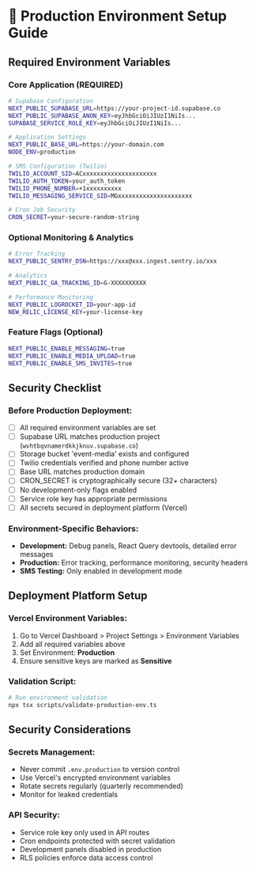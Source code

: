 # 🔧 Production Environment Setup Guide

## Required Environment Variables

### **Core Application (REQUIRED)**
```bash
# Supabase Configuration
NEXT_PUBLIC_SUPABASE_URL=https://your-project-id.supabase.co
NEXT_PUBLIC_SUPABASE_ANON_KEY=eyJhbGciOiJIUzI1NiIs...
SUPABASE_SERVICE_ROLE_KEY=eyJhbGciOiJIUzI1NiIs...

# Application Settings
NEXT_PUBLIC_BASE_URL=https://your-domain.com
NODE_ENV=production

# SMS Configuration (Twilio)
TWILIO_ACCOUNT_SID=ACxxxxxxxxxxxxxxxxxxxxx
TWILIO_AUTH_TOKEN=your_auth_token
TWILIO_PHONE_NUMBER=+1xxxxxxxxxx
TWILIO_MESSAGING_SERVICE_SID=MGxxxxxxxxxxxxxxxxxxxxx

# Cron Job Security
CRON_SECRET=your-secure-random-string
```

### **Optional Monitoring & Analytics**
```bash
# Error Tracking
NEXT_PUBLIC_SENTRY_DSN=https://xxx@xxx.ingest.sentry.io/xxx

# Analytics
NEXT_PUBLIC_GA_TRACKING_ID=G-XXXXXXXXXX

# Performance Monitoring
NEXT_PUBLIC_LOGROCKET_ID=your-app-id
NEW_RELIC_LICENSE_KEY=your-license-key
```

### **Feature Flags (Optional)**
```bash
NEXT_PUBLIC_ENABLE_MESSAGING=true
NEXT_PUBLIC_ENABLE_MEDIA_UPLOAD=true
NEXT_PUBLIC_ENABLE_SMS_INVITES=true
```

## Security Checklist

### **Before Production Deployment:**
- [ ] All required environment variables are set
- [ ] Supabase URL matches production project (`wvhtbqvnamerdkkjknuv.supabase.co`)
- [ ] Storage bucket 'event-media' exists and configured
- [ ] Twilio credentials verified and phone number active
- [ ] Base URL matches production domain
- [ ] CRON_SECRET is cryptographically secure (32+ characters)
- [ ] No development-only flags enabled
- [ ] Service role key has appropriate permissions
- [ ] All secrets secured in deployment platform (Vercel)

### **Environment-Specific Behaviors:**
- **Development:** Debug panels, React Query devtools, detailed error messages
- **Production:** Error tracking, performance monitoring, security headers
- **SMS Testing:** Only enabled in development mode

## Deployment Platform Setup

### **Vercel Environment Variables:**
1. Go to Vercel Dashboard > Project Settings > Environment Variables
2. Add all required variables above
3. Set Environment: **Production**
4. Ensure sensitive keys are marked as **Sensitive**

### **Validation Script:**
```bash
# Run environment validation
npx tsx scripts/validate-production-env.ts
```

## Security Considerations

### **Secrets Management:**
- Never commit `.env.production` to version control
- Use Vercel's encrypted environment variables
- Rotate secrets regularly (quarterly recommended)
- Monitor for leaked credentials

### **API Security:**
- Service role key only used in API routes
- Cron endpoints protected with secret validation
- Development panels disabled in production
- RLS policies enforce data access control 